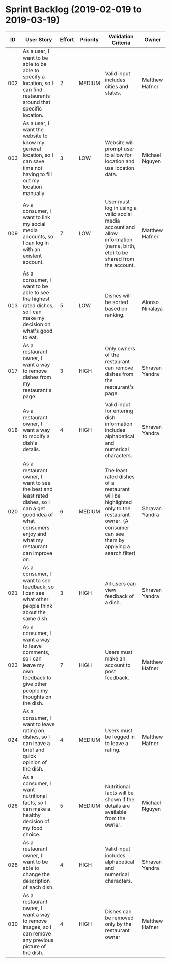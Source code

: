# Sprint Backlog (2019-02-019 to 2019-03-19)

| ID | User Story | Effort | Priority | Validation Criteria | Owner |
|----|------------------|--------|-----|---------|----------|
| 002 | As a user, I want to be able to be able to specify a location, so I can find restaurants around that specific location. | 2 | MEDIUM | Valid input includes cities and states. | Matthew Hafner |
| 003 | As a user, I want the website to know my general location, so I can save time not having to fill out my location manually. | 3 | LOW | Website will prompt user to allow for location and use location data. | Michael Nguyen |
| 009 | As a consumer, I want to link my social media accounts, so I can log in with an existent account. | 7 | LOW | User must log in using a valid social media account and allow information (name, birth, etc) to be shared from the account. | Matthew Hafner |
| 013 | As a consumer, I want to be able to see the highest rated dishes, so I can make my decision on what's good to eat. | 5 | LOW | Dishes will be sorted based on ranking. | Alonso Ninalaya |
| 017 | As a restaurant owner, I want a way to remove dishes from my restaurant's page. | 3 | HIGH | Only owners of the restaurant can remove dishes from the restaurant's page. | Shravan Yandra |
| 018 | As a restaurant owner, I want a way to modify a dish's details. | 4 | HIGH | Valid input for entering dish information includes alphabetical and numerical characters. | Shravan Yandra |
| 020 | As a restaurant owner, I want to see the best and least rated dishes, so I can a get good idea of what consumers enjoy and what my restaurant can improve on. | 6 | MEDIUM | The least rated dishes of a restaurant will be highlighted only to the restaurant owner. (A consumer can see them by applying a search filter) | Shravan Yandra |
| 021 | As a consumer, I want to see feedback, so I can see what other people think about the same dish. | 3 | HIGH | All users can view feedback of a dish. | Shravan Yandra |
| 023 | As a consumer, I want a way to leave comments, so I can leave my own feedback to give other people my thoughts on the dish. | 7 | HIGH | Users must make an account to post feedback. | Matthew Hafner |
| 024 | As a consumer, I want to leave rating on dishes, so I can leave a brief and quick opinion of the dish. | 4 | MEDIUM | Users must be logged in to leave a rating. | Matthew Hafner |
| 026 | As a consumer, I want nutritional facts, so I can make a healthy decision of my food choice. | 5 | MEDIUM | Nutritional facts will be shown if the details are available from the owner. | Michael Nguyen |
| 028 | As a restaurant owner, I want to be able to change the description of each dish. | 4 | HIGH | Valid input includes alphabetical and numerical characters. | Shravan Yandra |
| 030 | As a restaurant owner, I want a way to remove images, so I can remove any previous picture of the dish. | 4 | HIGH | Dishes can be removed only by the restaurant owner  | Matthew Hafner |
